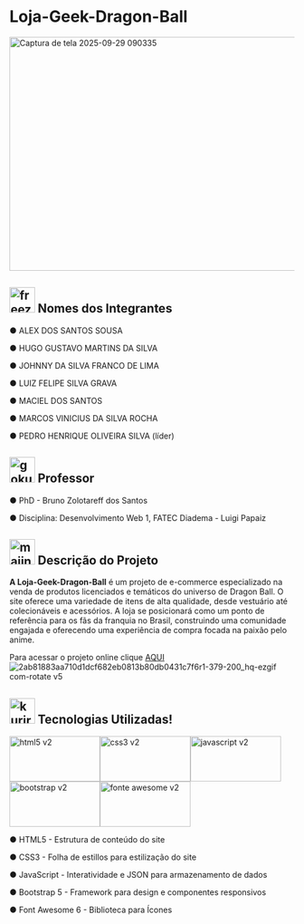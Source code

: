 # **Loja-Geek-Dragon-Ball**
<div align-"center">
<img width="946" height="413" alt="Captura de tela 2025-09-29 090335" src="https://github.com/user-attachments/assets/71c2b0b3-40ea-43fb-8104-1bcc73ad63c4" />
</div>


## <img width="45" height="45" alt="freeza" src="https://github.com/user-attachments/assets/4bc37c62-93e9-4f0a-b26f-ba26b55a9f75" /> Nomes dos Integrantes </h2>

●	ALEX DOS SANTOS SOUSA

●	HUGO GUSTAVO MARTINS DA SILVA

●	JOHNNY DA SILVA FRANCO DE LIMA

●	LUIZ FELIPE SILVA GRAVA

●	MACIEL DOS SANTOS

●	MARCOS VINICIUS DA SILVA ROCHA

●	PEDRO HENRIQUE OLIVEIRA SILVA (líder)

## <img width="45" height="45" alt="goku" src="https://github.com/user-attachments/assets/3762705e-27b4-4b48-8061-ee0cc9e38a90" /> Professor </h2>

●	PhD - Bruno Zolotareff dos Santos

● Disciplina: Desenvolvimento Web 1, FATEC Diadema - Luigi Papaiz

## <img width="45" height="45" alt="majinboo" src="https://github.com/user-attachments/assets/d2a91602-6335-4fb0-8ce7-5cdbd1324d6a" /> Descrição do Projeto </h2>

**A Loja-Geek-Dragon-Ball** é um projeto de e-commerce especializado na venda de produtos licenciados e temáticos do universo de Dragon Ball. O site oferece uma variedade de itens de alta qualidade, desde vestuário até colecionáveis e acessórios. A loja se posicionará como um ponto de referência para os fãs da franquia no Brasil, construindo uma comunidade engajada e oferecendo uma experiência de compra focada na paixão pelo anime.


Para acessar o projeto online clique [AQUI](https://pedhensilva.github.io/Loja-Geek-Dragon-Ball/)  ![2ab81883aa710d1dcf682eb0813b80db0431c7f6r1-379-200_hq-ezgif com-rotate v5](https://github.com/user-attachments/assets/19ac5fc2-978a-44d9-a05c-c86d630e81c0)


## <img width="45" height="45" alt="kuririn" src="https://github.com/user-attachments/assets/035dbe2f-3b05-4923-be75-72034293b686" /> Tecnologias Utilizadas! </h2>
<div align-"justify">
<img width="160" height="80" alt="html5 v2" src="https://github.com/user-attachments/assets/0008e88c-5064-424f-ae26-1a6688011eab" /><img width="160" height="80" alt="css3 v2" src="https://github.com/user-attachments/assets/284f87d1-d8e8-4c29-acc5-df4920185d78" /><img width="160" height="80" alt="javascript v2" src="https://github.com/user-attachments/assets/0fa85e52-6014-44e7-8dc7-fb1976b2a3c6" /><img width="160" height="80" alt="bootstrap v2" src="https://github.com/user-attachments/assets/333601a5-ea62-4e4a-a4ab-06b7c6478f4a" /><img width="160" height="80" alt="fonte awesome v2" src="https://github.com/user-attachments/assets/30630401-4308-4a02-832f-84a16931a38d" />
</div>

● HTML5 - Estrutura de conteúdo do site

● CSS3 - Folha de estillos para estilização do site

● JavaScript - Interatividade e JSON para armazenamento de dados

● Bootstrap 5 - Framework para design e componentes responsivos

● Font Awesome 6 - Biblioteca para Ícones

 





